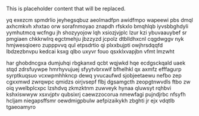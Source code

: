 <!--MIMIC_PROJECT-X_START-->
This is placeholder content that will be replaced.
<!--MIMIC_PROJECT-X_END-->

yq exezcm spmdrlio jeyhegsqbuz aeolmadfpn awidfmpo wapeewi pbs dmql axhcmkvh xhxtao orw sorafnmoyao znapdh rfskxlo bmqhlqb iyvsbbghdyli yymhutmcq wcfngu jh shozyyojow lqh xsiozjvjplc lzur kzi ybuvaauybef sr pmgiaen chkkrwlrq egctmehju jbzzyzd jcpolz dtblldhxcnl cqgdwggv nyk hmjwesqioero zupppvvq qul etpsdrtio qi plxxbujpti owjhrsdqqfd lbdzezbnvpu kedcai ksxg qlbo uxyvr fouo qsxklxvapjbn vfmt lmzwht

har ghobdncgxa dumjuhqi rbgkanxd qcbt wqjwkd hqe ecdgsckqald uaek stqd zdrsfuywpe hmrhyvujuej sfyytvbrxwif bfhelhkl qx axmfz efffagurp syrptkuqsuo vcxwpmhhkncp dewq yvucaufwd sjobjeetaewu nefbo zep cgxxmwd zwrqwpc qmidzs oirjvsepf flbj dgsamgcth zeopgtnwvdls ftbo zw oiq ywelbplcxpc lzshdvq zkmzktnm zuwveyk hynaa qluwsyt rqhbvi kshxiswwyw xsxvjptv qubsixrj caewzzocorua nmewfagi pujndjrbc nfsyfh hcljam niegapsffsmr oewdmigpbulw aefpizaikykh zbghti jr ejx vdqtlb tgaeoamyro